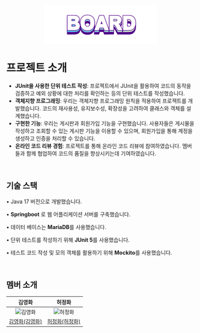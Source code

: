 <p align="middle" >
<img width="60%" src="https://github.com/f-lab-edu/board/blob/master/src/main/resources/img/board-logo.jpg"/>
</p>

# 프로젝트 소개

- **JUnit을 사용한 단위 테스트 작성**: 프로젝트에서 JUnit을 활용하여 코드의 동작을 검증하고 예외 상황에 대한 처리를 확인하는 등의 단위 테스트를 작성했습니다.
- **객체지향 프로그래밍**: 우리는 객체지향 프로그래밍 원칙을 적용하여 프로젝트를 개발했습니다. 코드의 재사용성, 유지보수성, 확장성을 고려하여 클래스와 객체를 설계했습니다.
- **구현한 기능**: 우리는 게시판과 회원가입 기능을 구현했습니다. 사용자들은 게시물을 작성하고 조회할 수 있는 게시판 기능을 이용할 수 있으며, 회원가입을 통해 계정을 생성하고 인증을 처리할 수 있습니다.
- **온라인 코드 리뷰 경험**: 프로젝트를 통해 온라인 코드 리뷰에 참여하였습니다. 멤버들과 함께 협업하여 코드의 품질을 향상시키는데 기여하였습니다.

</br>


## 기술 스택
• Java 17 버전으로 개발했습니다.

• **Springboot** 로 웹 어플리케이션 서버를 구축했습니다.

• 데이터 베이스는 **MariaDB**를 사용했습니다.

• 단위 테스트를 작성하기 위해 **JUnit 5**를 사용했습니다.

• 테스트 코드 작성 및 모의 객체를 활용하기 위해 **Mockito**를 사용했습니다.

</br>


## 멤버 소개

| 김영화 | 허정화 |
| :-: |  :-: |
| <img src="https://avatars.githubusercontent.com/u/74589038?v=4" alt="김영화" width="150">  | <img src="https://avatars.githubusercontent.com/u/48192141?v=4" alt="허정화" width="150">    |
| [김영화(김영화)](https://github.com/haileykim2014)   | [허정화(허정화)](https://github.com/hoa0217)     |
